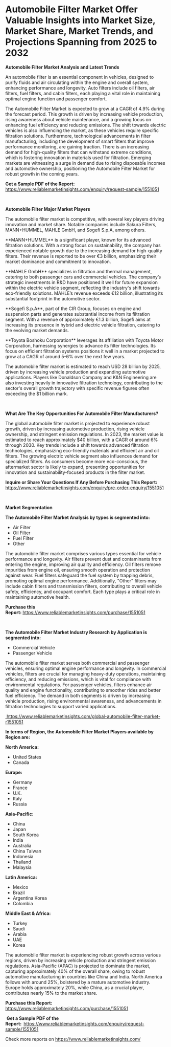 <p><h1>Automobile Filter Market Offer Valuable Insights into Market Size, Market Share, Market Trends, and Projections Spanning from 2025 to 2032</h1></p><p><strong>Automobile Filter Market Analysis and Latest Trends</strong></p>
<p><p>An automobile filter is an essential component in vehicles, designed to purify fluids and air circulating within the engine and overall system, enhancing performance and longevity. Auto filters include oil filters, air filters, fuel filters, and cabin filters, each playing a vital role in maintaining optimal engine function and passenger comfort.</p><p>The Automobile Filter Market is expected to grow at a CAGR of 4.9% during the forecast period. This growth is driven by increasing vehicle production, rising awareness about vehicle maintenance, and a growing focus on enhancing fuel efficiency and reducing emissions. The shift towards electric vehicles is also influencing the market, as these vehicles require specific filtration solutions. Furthermore, technological advancements in filter manufacturing, including the development of smart filters that improve performance monitoring, are gaining traction. There is an increasing demand for high-quality filters that can withstand extreme conditions, which is fostering innovation in materials used for filtration. Emerging markets are witnessing a surge in demand due to rising disposable incomes and automotive ownership, positioning the Automobile Filter Market for robust growth in the coming years.</p></p>
<p><strong>Get a Sample PDF of the Report:&nbsp;</strong> <a href="https://www.reliablemarketinsights.com/enquiry/request-sample/1551051?utm_campaign=3047&utm_medium=2&utm_source=Github&utm_content=ia&utm_term=30032025&utm_id=automobile-filter">https://www.reliablemarketinsights.com/enquiry/request-sample/1551051</a></p>
<p>&nbsp;</p>
<p><strong>Automobile Filter Major Market Players</strong></p>
<p><p>The automobile filter market is competitive, with several key players driving innovation and market share. Notable companies include Sakura Filters, MANN+HUMMEL, MAHLE GmbH, and Sogefi S.p.A, among others.</p><p>**MANN+HUMMEL** is a significant player, known for its advanced filtration solutions. With a strong focus on sustainability, the company has experienced notable growth due to the increasing demand for high-quality filters. Their revenue is reported to be over €3 billion, emphasizing their market dominance and commitment to innovation.</p><p>**MAHLE GmbH** specializes in filtration and thermal management, catering to both passenger cars and commercial vehicles. The company’s strategic investments in R&D have positioned it well for future expansion within the electric vehicle segment, reflecting the industry's shift towards eco-friendly solutions. MAHLE’s revenue exceeds €12 billion, illustrating its substantial footprint in the automotive sector.</p><p>**Sogefi S.p.A**, part of the CIR Group, focuses on engine and suspension parts and generates substantial income from its filtration segment. With a revenue of approximately €1.3 billion, Sogefi aims at increasing its presence in hybrid and electric vehicle filtration, catering to the evolving market demands.</p><p>**Toyota Boshoku Corporation** leverages its affiliation with Toyota Motor Corporation, harnessing synergies to advance its filter technologies. Its focus on efficient filtration systems positions it well in a market projected to grow at a CAGR of around 5-6% over the next few years.</p><p>The automobile filter market is estimated to reach USD 28 billion by 2025, driven by increasing vehicle production and expanding automotive applications. Players like Donaldson Company and K&N Engineering are also investing heavily in innovative filtration technology, contributing to the sector's overall growth trajectory with specific revenue figures often exceeding the $1 billion mark.</p></p>
<p>&nbsp;</p>
<p><strong>What Are The Key Opportunities For Automobile Filter Manufacturers?</strong></p>
<p><p>The global automobile filter market is projected to experience robust growth, driven by increasing automotive production, rising vehicle ownership, and stringent emission regulations. In 2023, the market value is estimated to reach approximately $40 billion, with a CAGR of around 6% through 2030. Key trends include a shift towards advanced filtration technologies, emphasizing eco-friendly materials and efficient air and oil filters. The growing electric vehicle segment also influences demand for specialized filters. As consumers become more eco-conscious, the aftermarket sector is likely to expand, presenting opportunities for innovation and sustainability-focused products in the filter market.</p></p>
<p><strong>Inquire or Share Your Questions If Any Before Purchasing This Report:</strong> <a href="https://www.reliablemarketinsights.com/enquiry/pre-order-enquiry/1551051?utm_campaign=3047&utm_medium=2&utm_source=Github&utm_content=ia&utm_term=30032025&utm_id=automobile-filter">https://www.reliablemarketinsights.com/enquiry/pre-order-enquiry/1551051</a></p>
<p>&nbsp;</p>
<p><strong>Market Segmentation</strong></p>
<p><strong>The Automobile Filter Market Analysis by types is segmented into:</strong></p>
<p><ul><li>Air Filter</li><li>Oil Filter</li><li>Fuel Filter</li><li>Other</li></ul></p>
<p><p>The automobile filter market comprises various types essential for vehicle performance and longevity. Air filters prevent dust and contaminants from entering the engine, improving air quality and efficiency. Oil filters remove impurities from engine oil, ensuring smooth operation and protection against wear. Fuel filters safeguard the fuel system by trapping debris, promoting optimal engine performance. Additionally, "Other" filters may include cabin filters and transmission filters, contributing to overall vehicle safety, efficiency, and occupant comfort. Each type plays a critical role in maintaining automotive health.</p></p>
<p><strong>Purchase this Report:&nbsp;</strong><a href="https://www.reliablemarketinsights.com/purchase/1551051?utm_campaign=3047&utm_medium=2&utm_source=Github&utm_content=ia&utm_term=30032025&utm_id=automobile-filter">https://www.reliablemarketinsights.com/purchase/1551051</a></p>
<p>&nbsp;</p>
<p><strong>The Automobile Filter Market Industry Research by Application is segmented into:</strong></p>
<p><ul><li>Commercial Vehicle</li><li>Passenger Vehicle</li></ul></p>
<p><p>The automobile filter market serves both commercial and passenger vehicles, ensuring optimal engine performance and longevity. In commercial vehicles, filters are crucial for managing heavy-duty operations, maintaining efficiency, and reducing emissions, which is vital for compliance with environmental regulations. For passenger vehicles, filters enhance air quality and engine functionality, contributing to smoother rides and better fuel efficiency. The demand in both segments is driven by increasing vehicle production, rising environmental awareness, and advancements in filtration technologies to support varied applications.</p></p>
<p><a href="https://www.reliablemarketinsights.com/global-automobile-filter-market-r1551051?utm_campaign=3047&utm_medium=2&utm_source=Github&utm_content=ia&utm_term=30032025&utm_id=automobile-filter">&nbsp;https://www.reliablemarketinsights.com/global-automobile-filter-market-r1551051</a></p>
<p><strong>In terms of Region, the Automobile Filter Market Players available by Region are:</strong></p>
<p>
    <p> <strong> North America: </strong>
        <ul>
            <li>United States</li>
            <li>Canada</li>
        </ul>
        </p> 
    <p> <strong> Europe: </strong>
        <ul>
            <li>Germany</li>
            <li>France</li>
            <li>U.K.</li>
            <li>Italy</li>
            <li>Russia</li>
        </ul>
        </p> 
    <p> <strong> Asia-Pacific: </strong>
        <ul>
            <li>China</li>
            <li>Japan</li>
            <li>South Korea</li>
            <li>India</li>
            <li>Australia</li>
            <li>China Taiwan</li>
            <li>Indonesia</li>
            <li>Thailand</li>
            <li>Malaysia</li>
        </ul>
        </p> 
    <p> <strong> Latin America: </strong>
        <ul>
            <li>Mexico</li>
            <li>Brazil</li>
            <li>Argentina Korea</li>
            <li>Colombia</li>
        </ul>
        </p> 
    <p> <strong> Middle East & Africa: </strong>
        <ul>
            <li>Turkey</li>
            <li>Saudi</li>
            <li>Arabia</li>
            <li>UAE</li>
            <li>Korea</li>
        </ul>
    </p>
    </p>
<p><p>The automobile filter market is experiencing robust growth across various regions, driven by increasing vehicle production and stringent emission regulations. Asia-Pacific (APAC) is projected to dominate the market, capturing approximately 40% of the overall share, owing to robust automotive manufacturing in countries like China and India. North America follows with around 25%, bolstered by a mature automotive industry. Europe holds approximately 20%, while China, as a crucial player, contributes nearly 15% to the market share.</p></p>
<p><strong>Purchase this Report: </strong><a href="https://www.reliablemarketinsights.com/purchase/1551051?utm_campaign=3047&utm_medium=2&utm_source=Github&utm_content=ia&utm_term=30032025&utm_id=automobile-filter">https://www.reliablemarketinsights.com/purchase/1551051</a></p>
<p>&nbsp;<strong>Get a Sample PDF of the Report:&nbsp;&nbsp;</strong><a href="https://www.reliablemarketinsights.com/enquiry/request-sample/1551051?utm_campaign=3047&utm_medium=2&utm_source=Github&utm_content=ia&utm_term=30032025&utm_id=automobile-filter">https://www.reliablemarketinsights.com/enquiry/request-sample/1551051</a></p>
<p><strong></strong></p>
<p>Check more reports on <a href="https://www.reliablemarketinsights.com/?utm_campaign=3047&utm_medium=2&utm_source=Github&utm_content=ia&utm_term=30032025&utm_id=automobile-filter">https://www.reliablemarketinsights.com/</a></p>